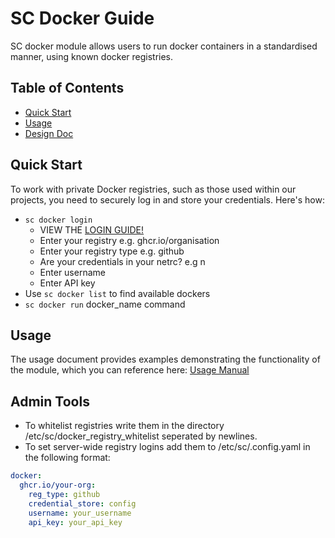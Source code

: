 # SC Docker Guide

SC docker module allows users to run docker containers in a standardised manner, using known docker registries. 

## Table of Contents
  - [Quick Start](#quick-start)
  - [Usage](#usage)
  - [Design Doc](#design-doc)

## Quick Start

To work with private Docker registries, such as those used within our projects, you need to securely log in and store your credentials. Here's how:

* `sc docker login`
    * VIEW THE [LOGIN GUIDE!](login.md)
    * Enter your registry e.g. ghcr.io/organisation
    * Enter your registry type e.g. github
    * Are your credentials in your netrc? e.g n
    * Enter username
    * Enter API key
* Use `sc docker list` to find available dockers
* `sc docker run` docker_name command

## Usage

The usage document provides examples demonstrating the functionality of the module, which you can reference here: [Usage Manual](usage.md)

## Admin Tools

* To whitelist registries write them in the directory /etc/sc/docker_registry_whitelist seperated by newlines.
* To set server-wide registry logins add them to /etc/sc/.config.yaml in the following format:
```yaml
docker:
  ghcr.io/your-org:
    reg_type: github
    credential_store: config
    username: your_username
    api_key: your_api_key
```
